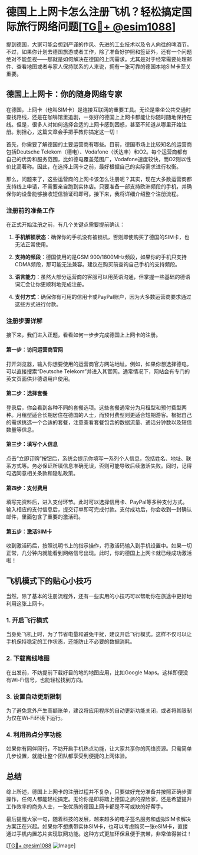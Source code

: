 # 德国上上网卡怎么注册飞机？轻松搞定国际旅行网络问题[[TG💪+ @esim1088](https://t.me/s/esim1088)]

提到德国，大家可能会想到严谨的作风、先进的工业技术以及令人向往的啤酒节。不过，如果你计划去德国旅游或者工作，除了准备好护照和签证外，还有一个问题绝对不能忽视——那就是如何解决在德国的上网需求。尤其是对于经常需要处理邮件、查看地图或者与家人保持联系的人来说，拥有一张可靠的德国本地SIM卡至关重要。

## 德国上上网卡：你的随身网络专家

在德国，上网卡（也叫SIM卡）是连接互联网的重要工具。无论是乘坐公共交通时查找路线，还是在咖啡馆里追剧，一张好的德国上上网卡都能让你随时随地保持在线。但是，很多人对如何选择合适的上网卡感到困惑，甚至不知道从哪里开始注册。别担心，这篇文章会手把手教你搞定这一切！

首先，你需要了解德国的主要运营商有哪些。目前，德国市场上比较知名的运营商包括Deutsche Telekom（德电）、Vodafone（沃达丰）和O2。每个运营商都有自己的优势和服务范围，比如德电覆盖范围广，Vodafone速度较快，而O2则以性价比高著称。因此，在选择上网卡之前，最好根据自己的实际需求进行权衡。

那么，问题来了，这些运营商的上网卡该怎么注册呢？其实，现在大多数运营商都支持线上申请，不需要亲自跑到实体店。只要准备一部支持欧洲频段的手机，并确保你的设备能够接收短信验证码即可。接下来，我将详细介绍整个注册流程。

### 注册前的准备工作

在正式开始注册之前，有几个关键点需要提前确认：

1. **手机解锁状态**：确保你的手机没有被锁机，否则即使购买了德国的SIM卡，也无法正常使用。
   
2. **支持的频段**：德国使用的是GSM 900/1800MHz频段，如果你的手机只支持CDMA频段，那可能无法兼容。建议在购买前查询自己手机的支持频段。

3. **语言能力**：虽然大部分运营商的客服可以用英语沟通，但掌握一些基础的德语词汇会让你更顺利地完成注册。

4. **支付方式**：确保你有可用的信用卡或PayPal账户，因为大多数运营商要求通过这些方式进行付款。

### 注册步骤详解

接下来，我们进入正题，看看如何一步步完成德国上上网卡的注册。

#### 第一步：访问运营商官网

打开浏览器，输入你想要使用的运营商官方网站地址。例如，如果你想选择德电，可以直接搜索“Deutsche Telekom”并进入其官网。通常情况下，网站会有专门的英文页面供非德语用户使用。

#### 第二步：选择套餐

登录后，你会看到各种不同的套餐选项。这些套餐通常分为月租型和预付费型两种。月租型适合长期居住在德国的人士，而预付费型则更适合短期游客。根据自己的需求挑选一个合适的套餐，注意查看套餐包含的数据流量、通话分钟数以及短信数量等信息。

#### 第三步：填写个人信息

点击“立即订购”按钮后，系统会提示你填写一系列个人信息，包括姓名、地址、联系方式等。务必保证所填信息准确无误，否则可能导致后续激活失败。同时，记得勾选同意相关条款和隐私政策。

#### 第四步：支付费用

填写完资料后，进入支付环节。此时可以选择信用卡、PayPal等多种支付方式。输入相应的支付信息后，提交订单即可完成付款。支付成功后，你会收到一封确认邮件，里面包含了重要的激活码。

#### 第五步：激活SIM卡

收到激活码后，按照说明书上的指示操作，将激活码输入到手机设置中。如果一切正常，几分钟内就能看到网络信号出现。此时，你的德国上上网卡就已经成功激活啦！

## 飞机模式下的贴心小技巧

当然，除了基本的注册流程外，还有一些实用的小技巧可以帮助你在旅途中更好地利用这张上网卡。

### 1. 开启飞行模式

当身处飞机上时，为了节省电量和避免干扰，建议开启飞行模式。这样不仅可以让手机保持稳定的工作状态，还能防止不必要的数据消耗。

### 2. 下载离线地图

在出发前，不妨提前下载好目的地的地图应用，比如Google Maps。这样即便没有Wi-Fi信号，也能轻松找到方向。

### 3. 设置自动更新限制

为了避免意外产生高额账单，建议将应用程序的自动更新功能关闭，或者将其限制为仅在Wi-Fi环境下运行。

### 4. 利用热点分享功能

如果你有同伴同行，不妨开启手机热点功能，让大家共享你的网络资源。只需简单几步设置，就能让整个团队都享受到便捷的上网体验。

## 总结

综上所述，德国上上网卡的注册过程并不复杂，只要做好充分准备并按照正确步骤操作，任何人都能轻松搞定。无论你是即将踏上德国之旅的探险家，还是希望提升工作效率的商务人士，一张优质的德国上网卡都是不可或缺的好帮手。

最后提醒大家一句，随着科技的发展，越来越多的电子签名服务和虚拟SIM卡解决方案正在兴起。如果你不想携带实体SIM卡，也可以考虑购买一张eSIM卡，直接通过手机内置芯片实现联网功能。这种方式更加环保且便于携带，非常值得尝试！

[[TG💪+ @esim1088](https://t.me/s/esim1088) ![Image](https://i.postimg.cc/4NQfJmqS/Snipaste-2025-05-13-00-14-12.png)]